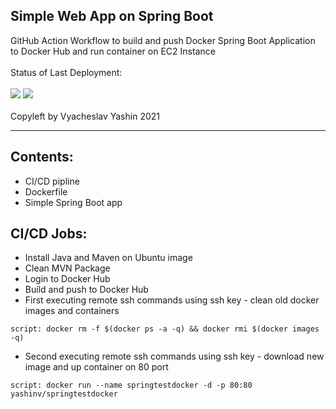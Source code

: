 ## Simple Web App on Spring Boot
GitHub Action Workflow to build and push Docker Spring Boot Application to Docker Hub and run container on EC2 Instance<br><br>
Status of Last Deployment:<br></br>
<img src="https://github.com/vyashin-devops/SimpleWebApp/workflows/Docker main Java CI with Maven/badge.svg?branch=main"> ![](https://img.shields.io/badge/vyashin-SimpleWebApp-brightgreen)<br><br>
Copyleft by Vyacheslav Yashin 2021
***
## Contents:
- CI/CD pipline
- Dockerfile
- Simple Spring Boot app

## CI/CD Jobs:
- Install Java and Maven on Ubuntu image
- Clean MVN Package
- Login to Docker Hub
- Build and push to Docker Hub
- First executing remote ssh commands using ssh key - clean old docker images and containers
```
script: docker rm -f $(docker ps -a -q) && docker rmi $(docker images -q)
```
- Second executing remote ssh commands using ssh key - download new image and up container on 80 port
```
script: docker run --name springtestdocker -d -p 80:80 yashinv/springtestdocker
```
